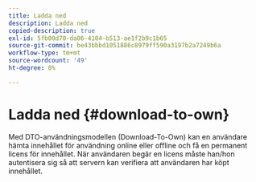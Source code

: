 ```yaml
---
title: Ladda ned
description: Ladda ned
copied-description: true
exl-id: 5fb00d70-da06-4104-b513-ae1f2b9c1b65
source-git-commit: be43bbbd1051886c8979ff590a3197b2a7249b6a
workflow-type: tm+mt
source-wordcount: '49'
ht-degree: 0%

---
```


# Ladda ned {#download-to-own}

Med DTO-användningsmodellen (Download-To-Own) kan en användare hämta innehållet för användning online eller offline och få en permanent licens för innehållet. När användaren begär en licens måste han/hon autentisera sig så att servern kan verifiera att användaren har köpt innehållet.
